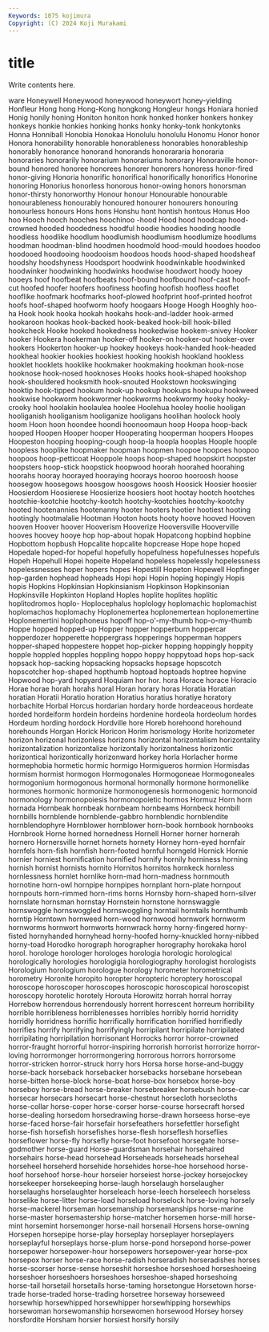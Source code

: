 ```yaml
---
Keywords: 1075 kojimura
Copyright: (C) 2024 Koji Murakami
---
```


# title

Write contents here.



ware Honeywell Honeywood honeywood
honeywort honey-yielding Honfleur Hong hong Hong-Kong hongkong Hongleur hongs Honiara
honied Honig honily honing Honiton honiton honk honked honker honkers
honkey honkeys honkie honkies honking honks honky honky-tonk honkytonks Honna
Honniball Honobia Honokaa Honolulu honolulu Honomu Honor honor Honora honorability
honorable honorableness honorables honorableship honorably honorance honorand honorands honorararia honoraria
honoraries honorarily honorarium honorariums honorary Honoraville honor-bound honored honoree honorees
honorer honorers honoress honor-fired honor-giving Honoria honorific honorifical honorifically honorifics
Honorine honoring Honorius honorless honorous honor-owing honors honorsman honor-thirsty honorworthy
Honour honour Honourable honourable honourableness honourably honoured honourer honourers honouring
honourless honours Hons hons Honshu hont hontish hontous Honus Hoo
hoo Hooch hooch hooches hoochinoo -hood Hood hood hoodcap hood-crowned
hooded hoodedness hoodful hoodie hoodies hooding hoodle hoodless hoodlike hoodlum
hoodlumish hoodlumism hoodlumize hoodlums hoodman hoodman-blind hoodmen hoodmold hood-mould hoodoes
hoodoo hoodooed hoodooing hoodooism hoodoos hoods hood-shaped hoodsheaf hoodshy hoodshyness
Hoodsport hoodwink hoodwinkable hoodwinked hoodwinker hoodwinking hoodwinks hoodwise hoodwort hoody
hooey hooeys hoof hoofbeat hoofbeats hoof-bound hoofbound hoof-cast hoof-cut hoofed
hoofer hoofers hoofiness hoofing hoofish hoofless hooflet hooflike hoofmark hoofmarks
hoof-plowed hoofprint hoof-printed hoofrot hoofs hoof-shaped hoofworm hoofy hoogaars Hooge
Hoogh Hooghly hoo-ha Hook hook hooka hookah hookahs hook-and-ladder hook-armed
hookaroon hookas hook-backed hook-beaked hook-bill hook-billed hookcheck Hooke hooked hookedness
hookedwise hookem-snivey Hooker hooker Hookera hookerman hooker-off hooker-on hooker-out hooker-over
hookers Hookerton hooker-up hookey hookeys hook-handed hook-headed hookheal hookier hookies
hookiest hooking hookish hookland hookless hooklet hooklets hooklike hookmaker hookmaking
hookman hook-nose hooknose hook-nosed hooknoses Hooks hooks hook-shaped hookshop hook-shouldered
hooksmith hook-snouted Hookstown hookswinging hooktip hook-tipped hookum hook-up hookup hookups
hookupu hookweed hookwise hookworm hookwormer hookworms hookwormy hooky hooky-crooky hool
hoolakin hoolaulea hoolee Hoolehua hooley hoolie hooligan hooliganish hooliganism hooliganize
hooligans hoolihan hoolock hooly hoom Hoon hoon hoondee hoondi hoonoomaun
hoop Hoopa hoop-back hooped Hoopen Hooper hooper Hooperating hooperman hoopers
Hoopes Hoopeston hooping hooping-cough hoop-la hoopla hooplas Hoople hoople hoopless
hooplike hoopmaker hoopman hoopmen hoopoe hoopoes hoopoo hoopoos hoop-petticoat Hooppole
hoops hoop-shaped hoopskirt hoopster hoopsters hoop-stick hoopstick hoopwood hoorah hoorahed
hoorahing hoorahs hooray hoorayed hooraying hoorays hooroo hooroosh hoose hoosegow
hoosegows hoosgow hoosgows hoosh Hoosick Hoosier hoosier Hoosierdom Hoosierese Hoosierize
hoosiers hoot hootay hootch hootches hootchie-kootchie hootchy-kootch hootchy-kootchies hootchy-kootchy hooted
hootenannies hootenanny hooter hooters hootier hootiest hooting hootingly hootmalalie Hootman
Hooton hoots hooty hoove hooved Hooven hooven Hoover hoover Hooverism
Hooverize Hooversville Hooverville hooves hoovey hooye hop hop-about hopak Hopatcong
hopbind hopbine Hopbottom hopbush Hopcalite hopcalite hopcrease Hope hope hoped
Hopedale hoped-for hopeful hopefully hopefulness hopefulnesses hopefuls Hopeh Hopehull Hopei
hopeite Hopeland hopeless hopelessly hopelessness hopelessnesses hoper hopers hopes Hopestill
Hopeton Hopewell Hopfinger hop-garden hophead hopheads Hopi hopi Hopin hoping
hopingly Hopis hopis Hopkins Hopkinsian Hopkinsianism Hopkinson Hopkinsonian Hopkinsville Hopkinton
Hopland Hoples hoplite hoplites hoplitic hoplitodromos hoplo- Hoplocephalus hoplology hoplomachic
hoplomachist hoplomachos hoplomachy Hoplonemertea hoplonemertean hoplonemertine Hoplonemertini hoplophoneus hopoff hop-o'-my-thumb
hop-o-my-thumb Hoppe hopped hopped-up Hopper hopper hopperburn hoppercar hopperdozer hopperette
hoppergrass hopperings hopperman hoppers hopper-shaped hoppestere hoppet hop-picker hopping hoppingly
hoppity hopple hoppled hopples hoppling hoppo hoppy hoppytoad hops hop-sack
hopsack hop-sacking hopsacking hopsacks hopsage hopscotch hopscotcher hop-shaped hopthumb hoptoad
hoptoads hoptree hopvine Hopwood hop-yard hopyard Hoquiam hor hor. hora
Horace horace Horacio Horae horae horah horahs horal Horan horary
horas Horatia Horatian horatian Horatii Horatio horation Horatius horatius horatiye
horatory horbachite Horbal Horcus hordarian hordary horde hordeaceous hordeate horded
hordeiform hordein hordeins hordenine hordeola hordeolum hordes Hordeum hording hordock
Hordville hore Horeb horehoond horehound horehounds Horgan Horick Horicon Horim
horismology Horite horizometer horizon horizonal horizonless horizons horizontal horizontalism horizontality
horizontalization horizontalize horizontally horizontalness horizontic horizontical horizontically horizonward horkey horla
Horlacher horme hormephobia hormetic hormic hormigo Hormigueros hormion Hormisdas hormism
hormist hormogon Hormogonales Hormogoneae Hormogoneales hormogonium hormogonous hormonal hormonally hormone
hormonelike hormones hormonic hormonize hormonogenesis hormonogenic hormonoid hormonology hormonopoiesis hormonopoietic
hormos Hormuz Horn horn hornada Hornbeak hornbeak hornbeam hornbeams Hornbeck
hornbill hornbills hornblende hornblende-gabbro hornblendic hornblendite hornblendophyre Hornblower hornblower horn-book
hornbook hornbooks Hornbrook Horne horned hornedness Hornell Horner horner hornerah
hornero Hornersville hornet hornets hornety Horney horn-eyed hornfair hornfels horn-fish
hornfish horn-footed hornful horngeld Hornick Hornie hornier horniest hornification hornified
hornify hornily horniness horning hornish hornist hornists hornito Hornitos hornitos
hornkeck hornless hornlessness hornlet hornlike horn-mad horn-madness hornmouth hornotine horn-owl
hornpipe hornpipes hornplant horn-plate hornpout hornpouts horn-rimmed horn-rims horns Hornsby
horn-shaped horn-silver hornslate hornsman hornstay Hornstein hornstone hornswaggle hornswoggle hornswoggled
hornswoggling horntail horntails hornthumb horntip Horntown hornweed horn-wood hornwood hornwork
hornworm hornworms hornwort hornworts hornwrack horny horny-fingered horny-fisted hornyhanded hornyhead
horny-hoofed horny-knuckled horny-nibbed horny-toad Horodko horograph horographer horography horokaka horol
horol. horologe horologer horologes horologia horologic horological horologically horologies horologigia
horologiography horologist horologists Horologium horologium horologue horology horometer horometrical horometry
Horonite horopito horopter horopteric horoptery horoscopal horoscope horoscoper horoscopes horoscopic
horoscopical horoscopist horoscopy horotelic horotely Horouta Horowitz horrah horral horray
Horrebow horrendous horrendously horrent horrescent horreum horribility horrible horribleness horriblenesses
horribles horribly horrid horridity horridly horridness horrific horrifically horrification horrified
horrifiedly horrifies horrify horrifying horrifyingly horripilant horripilate horripilated horripilating horripilation
horrisonant Horrocks horror horror-crowned horror-fraught horrorful horror-inspiring horrorish horrorist horrorize
horror-loving horrormonger horrormongering horrorous horrors horrorsome horror-stricken horror-struck horry hors
Horsa horse horse-and-buggy horse-back horseback horsebacker horsebacks horsebane horsebean horse-bitten
horse-block horse-boat horse-box horsebox horse-boy horseboy horse-bread horse-breaker horsebreaker horsebush
horse-car horsecar horsecars horsecart horse-chestnut horsecloth horsecloths horse-collar horse-coper horse-corser
horse-course horsecraft horsed horse-dealing horsedom horsedrawing horse-drawn horseess horse-eye horse-faced
horse-fair horsefair horsefeathers horsefettler horsefight horse-fish horsefish horsefishes horse-flesh horseflesh
horseflies horseflower horse-fly horsefly horse-foot horsefoot horsegate horse-godmother horse-guard Horse-guardsman
horsehair horsehaired horsehairs horse-head horsehead Horseheads horseheads horseheal horseheel horseherd
horsehide horsehides horse-hoe horsehood horse-hoof horsehoof horse-hour horseier horseiest horse-jockey
horsejockey horsekeeper horsekeeping horse-laugh horselaugh horselaugher horselaughs horselaughter horseleach horse-leech
horseleech horseless horselike horse-litter horse-load horseload horselock horse-loving horsely horse-mackerel
horseman horsemanship horsemanships horse-marine horse-master horsemastership horse-matcher horsemen horse-mill horse-mint
horsemint horsemonger horse-nail horsenail Horsens horse-owning Horsepen horsepipe horse-play horseplay
horseplayer horseplayers horseplayful horseplays horse-plum horse-pond horsepond horse-power horsepower horsepower-hour
horsepowers horsepower-year horse-pox horsepox horser horse-race horse-radish horseradish horseradishes horses
horse-scorser horse-sense horseshit horseshoe horseshoed horseshoeing horseshoer horseshoers horseshoes horseshoe-shaped
horseshoing horse-tail horsetail horsetails horse-taming horsetongue Horsetown horse-trade horse-traded horse-trading
horsetree horseway horseweed horsewhip horsewhipped horsewhipper horsewhipping horsewhips horsewoman horsewomanship
horsewomen horsewood Horsey horsey horsfordite Horsham horsier horsiest horsify horsily
